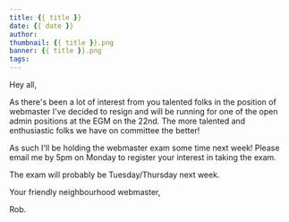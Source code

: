 ```yaml
---
title: {{ title }}
date: {{ date }}
author:
thumbnail: {{ title }}.png
banner: {{ title }}.png
tags:
---
```

Hey all,

As there's been a lot of interest from you talented folks in the position
of webmaster I've decided to resign and will be running for one of the open
admin positions at the EGM on the 22nd. The more talented and enthusiastic
folks we have on  committee the better!

As such I'll be holding the webmaster exam some time next week! Please
email me by 5pm on Monday to register your interest in taking the exam.

The exam will probably be Tuesday/Thursday next week.

Your friendly neighbourhood webmaster,

Rob.

